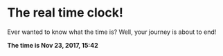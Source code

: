 # The real time clock!

Ever wanted to know what the time is? Well, your journey is about to end!

**The time is Nov 23, 2017, 15:42**